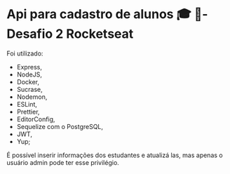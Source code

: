 
# Api para cadastro de alunos 🎓 🚀- Desafio 2 Rocketseat 

Foi utilizado:

* Express,
* NodeJS,
* Docker,
* Sucrase,
* Nodemon,
* ESLint,
* Prettier,
* EditorConfig,
* Sequelize com o PostgreSQL,
* JWT,
* Yup;

É possível inserir informações dos estudantes e atualizá las, mas apenas o usuário admin pode ter esse privilégio.
